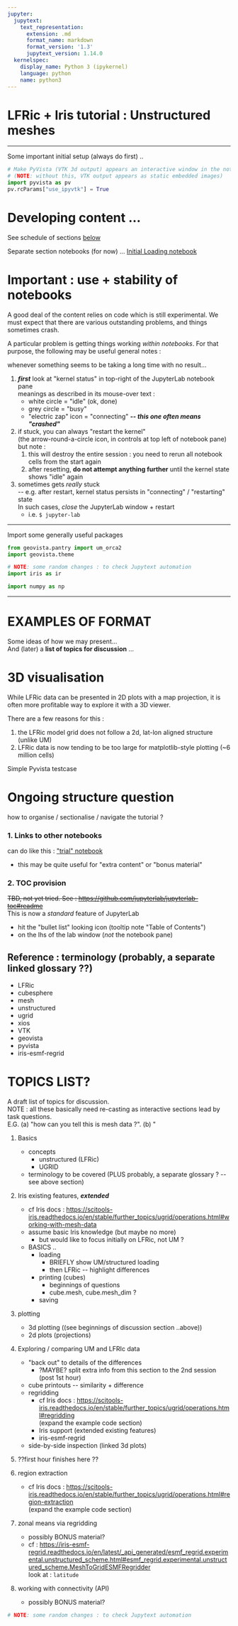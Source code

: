 ```yaml
---
jupyter:
  jupytext:
    text_representation:
      extension: .md
      format_name: markdown
      format_version: '1.3'
      jupytext_version: 1.14.0
  kernelspec:
    display_name: Python 3 (ipykernel)
    language: python
    name: python3
---
```


# LFRic + Iris tutorial : Unstructured meshes

<!-- #region tags=[] -->
---

Some important initial setup (always do first) ..
<!-- #endregion -->

```python
# Make PyVista (VTK 3d output) appears an interactive window in the notebook.
# (NOTE: without this, VTK output appears as static embedded images)
import pyvista as pv
pv.rcParams["use_ipyvtk"] = True
```

# Developing content ...
See schedule of sections [below](#TOPICS-LIST?)

Separate section notebooks (for now) ...
[Initial Loading notebook](./Sec_01_Load_and_Examine.ipynb)


# Important : use + stability of notebooks

A good deal of the content relies on code which is still experimental.
We must expect that there are various outstanding problems, and things sometimes crash.

A particular problem is getting things working *within notebooks*.  For that purpose, the following may be useful general notes :

whenever something seems to be taking a long time with no result...
   1. ***first*** look at "kernel status" in top-right of the JupyterLab notebook pane  
       meanings as described in its mouse-over text : 
       * white circle = "idle" (ok, done)
       * grey circle = "busy"
       * "electric zap" icon = "connecting"  ***-- this one often means "crashed"***
   2. if stuck, you can always "restart the kernel"  
      (the arrow-round-a-circle icon, in controls at top left of notebook pane)  
      but note :
        1. this will destroy the entire session :  you need to rerun all notebook cells from the start again
        2. after resetting, **do not attempt anything further** until the kernel state shows "idle" again
   3. sometimes gets *really* stuck  
      -- e.g. after restart, kernel status persists in "connecting" / "restarting" state  
      In such cases, *close* the JupyterLab window + restart
      * i.e. `$ jupyter-lab`


---
Import some generally useful packages

```python
from geovista.pantry import um_orca2
import geovista.theme

# NOTE: some random changes : to check Jupytext automation
import iris as ir

import numpy as np
```

---

# **EXAMPLES OF FORMAT**

Some ideas of how we may present...  
And (later) a **list of topics for discussion** ...



# 3D visualisation

While LFRic data can be presented in 2D plots with a map projection, it is often more profitable way to explore it with a 3D viewer.  

There are a few reasons for this :
  1. the LFRic model grid does not follow a 2d, lat-lon aligned structure (unlike UM)
  2. LFRic data is now tending to be too large for matplotlib-style plotting (~6 million cells)

Simple Pyvista testcase


# Ongoing structure question
how to organise / sectionalise / navigate the tutorial ?

### 1. Links to other notebooks
can do like this : ["trial" notebook](./trial.ipynb)  
 - this may be quite useful for "extra content" or "bonus material"

### 2. TOC provision
<s>TBD, not yet tried.  See : https://github.com/jupyterlab/jupyterlab-toc#readme</s>  
This is now a _standard_ feature of JupyterLab  
  - hit the "bullet list" looking icon (tooltip note "Table of Contents") 
  - on the lhs of the lab window (*not* the notebook pane)


## Reference : terminology (probably, a separate linked glossary ??)
  * LFRic
  * cubesphere
  * mesh
  * unstructured
  * ugrid
  * xios
  * VTK
  * geovista
  * pyvista
  * iris-esmf-regrid


<!-- #region -->
# **TOPICS LIST?**

A draft list of topics for discussion.  
NOTE : all these basically need re-casting as interactive sections lead by task questions.  
E.G. (a) "how can you tell this is mesh data ?". (b) "

  1. Basics
     * concepts
       * unstructured (LFRic)
       * UGRID
     * terminology to be covered (PLUS probably, a separate glossary ? -- see above section)


  1. Iris existing features, ***extended***
     * cf Iris docs : https://scitools-iris.readthedocs.io/en/stable/further_topics/ugrid/operations.html#working-with-mesh-data
     * assume basic Iris knowledge (but maybe no more)
        * but would like to focus initially on LFRic, not UM ?
     * BASICS ..
       * loading
          * BRIEFLY show UM/structured loading
          * then LFRic -- highlight differences
       * printing (cubes)
          * beginnings of questions
          * cube.mesh, cube.mesh_dim ?
       * saving

  1. plotting
     * 3d plotting ((see beginnings of discussion section ..above))
     * 2d plots (projections)

  1. Exploring / comparing UM and LFRIc data
       * "back out" to details of the differences
          * ?MAYBE? split extra info from this section to the 2nd session (post 1st hour)
       * cube printouts -- similarity + difference
       * regridding
         * cf Iris docs : https://scitools-iris.readthedocs.io/en/stable/further_topics/ugrid/operations.html#regridding  
           (expand the example code section)
         * Iris support (extended existing features)
         * iris-esmf-regrid
       * side-by-side inspection (linked 3d plots)

  1. ??first hour finishes here ??

  1. region extraction
     * cf Iris docs : https://scitools-iris.readthedocs.io/en/stable/further_topics/ugrid/operations.html#region-extraction  
       (expand the example code section)

  1. zonal means via regridding
     * possibly BONUS material?
     * cf : https://iris-esmf-regrid.readthedocs.io/en/latest/_api_generated/esmf_regrid.experimental.unstructured_scheme.html#esmf_regrid.experimental.unstructured_scheme.MeshToGridESMFRegridder  
       look at : `latitude`
       
  1. working with connectivity (API)
     * possibly BONUS material?


<!-- #endregion -->

```python
# NOTE: some random changes : to check Jupytext automation
```

```python

```
